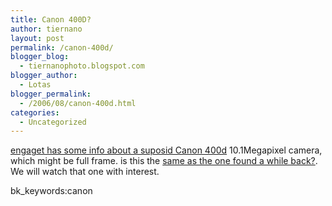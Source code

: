 ```yaml
---
title: Canon 400D?
author: tiernano
layout: post
permalink: /canon-400d/
blogger_blog:
  - tiernanophoto.blogspot.com
blogger_author:
  - Lotas
blogger_permalink:
  - /2006/08/canon-400d.html
categories:
  - Uncategorized
---
```

[engaget has some info about a suposid Canon 400d][1] 10.1Megapixel camera, which might be full frame. is this the [same as the one found a while back?][2]. We will watch that one with interest.

bk_keywords:canon

 [1]: http://www.engadget.com/2006/08/23/canons-400d-10-1-megapixel-dslr/
 [2]: http://tiernanotoolephotography.com/blog/2006/08/canon-370d-appears-in-china.html